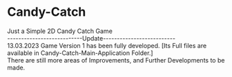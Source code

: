 # Candy-Catch
Just a Simple 2D Candy Catch Game  
---------------------------Update--------------------------  
13.03.2023 Game Version 1 has been fully developed. [Its Full files are available in Candy-Catch-Main-Application Folder.]  
There are still more areas of Improvements, and Further Developments to be made.
